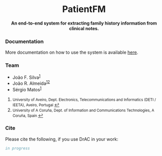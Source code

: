 <h1 align="center"><b>PatientFM</b></h1>

<p align="center"><b>An end-to-end system for extracting family history information from clinical notes.</b></p>

### Documentation

More documentation on how to use the system is available [here](https://github.com/bioinformatics-ua/PatientFM/blob/master/src/).

### Team
  * João F. Silva<sup id="a1">[1](#f1)</sup>
  * João R. Almeida<sup id="a1">[1](#f1)</sup><sup id="a2">[2](#f2)</sup>
  * Sérgio Matos<sup id="a1">[1](#f1)</sup>

1. <small id="f1"> University of Aveiro, Dept. Electronics, Telecommunications and Informatics (DETI / IEETA), Aveiro, Portugal </small> [↩](#a1)
2. <small id="f4"> University of A Coruña, Dept. of Information and Communications Technologies, A Coruña, Spain </small> [↩](#a4)

### Cite

Please cite the following, if you use DrAC in your work:

```bib
in progress
```
